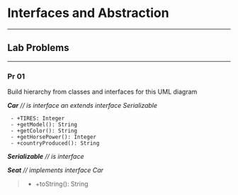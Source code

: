 # **Interfaces and Abstraction**
*********************************


## **Lab Problems**
-------------------


### **Pr 01**

Build hierarchy from classes and interfaces for this UML diagram

__*Car*__ *// is interface an extends interface Serializable*
```
 - +TIRES: Integer
 - +getModel(): String
 - +getColor(): String
 - +getHorsePower(): Integer
 - +countryProduced(): String
```

__*Serializable*__ *// is interface*

__*Seat*__ *// implements interface Car*

> - +toString(): String
